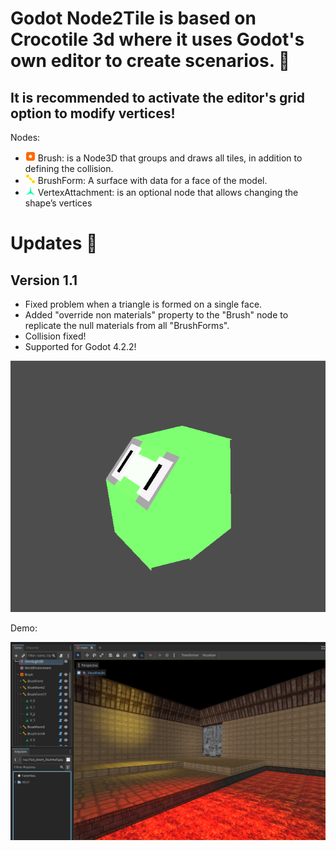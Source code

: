 # Godot Node2Tile is based on Crocotile 3d where it uses Godot's own editor to create scenarios. 📐

## It is recommended to activate the editor's grid option to modify vertices!

Nodes:
- ![brush](https://raw.githubusercontent.com/QJPG/GodotNode2Tile/main/GodotNode2Tile/misc/icon_brush.png) Brush: is a Node3D that groups and draws all tiles, in addition to defining the collision.
- ![form](https://raw.githubusercontent.com/QJPG/GodotNode2Tile/main/GodotNode2Tile/misc/icon_form.png) BrushForm: A surface with data for a face of the model.
- ![vatt](https://raw.githubusercontent.com/QJPG/GodotNode2Tile/main/GodotNode2Tile/misc/icon_vatt.png) VertexAttachment: is an optional node that allows changing the shape’s vertices

# Updates 🎉
## Version 1.1
- Fixed problem when a triangle is formed on a single face.
- Added "override non materials" property to the "Brush" node to replicate the null materials from all "BrushForms".
- Collision fixed!
- Supported for Godot 4.2.2!

![demo](https://raw.githubusercontent.com/QJPG/GodotNode2Tile/main/pic_0.png)

Demo:

![screenshot](https://raw.githubusercontent.com/QJPG/GodotNode2Tile/main/Captura%20de%20tela%202024-04-16%20125949.png)
